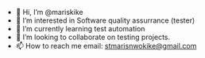- 👋 Hi, I’m @mariskike
- 👀 I’m interested in Software quality assurrance (tester)
- 🌱 I’m currently learning test automation
- 💞️ I’m looking to collaborate on testing projects.
- 📫 How to reach me email: stmarisnwokike@gmail.com

<!---
mariskike/mariskike is a ✨ special ✨ repository because its `README.md` (this file) appears on your GitHub profile.
You can click the Preview link to take a look at your changes.
--->
